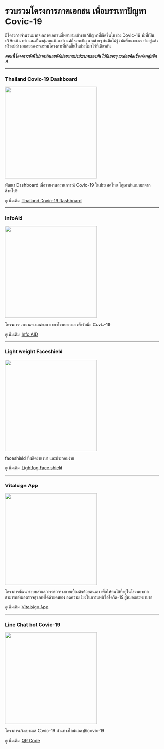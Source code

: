รวบรวมโครงการภาคเอกชน เพื่อบรรเทาปัญหา Covic-19
====

มีโครงการจำนวนมากจากภาคเอกชนที่พยายามเข้ามาแก้ปัญหาที่เกิดขึ้นในช่วง Covic-19 ทั้งที่เป็นบริษัทเข้ามาทำ และเป็นกลุ่มคนเข้ามาทำ แต่ก็จะพบปัญหาคล้ายๆ กันคือไม่รู้ว่ามีเพื่อนของเราทำอยู่แล้วหรือเปล่า ผมเลยลองรวบรวมโครงการที่เกิดขึ้นในช่วงนี้มาไว้ที่เดียวกัน

___ตอนนี้โครงการยังมีไม่มากนักเลยยังไม่อยากแบ่งประเภทของมัน ไว้มีเยอะๆ เราค่อยคิดเรื่องจัดกลุ่มอีกที___

---

### Thailand Covic-19 Dashboard

<image src="images/covic-19-dashboard.png" width="300px" />

พัฒนา Dashboard เพื่อรายงานสถานการณ์ Covic-19 ในประเทศไทย โญเอาต้นแบบมาจากสิงคโปร์

ดูเพิ่มเติม: [Thailand Covic-19 Dashboard](https://co.vid19.sg/singapore/dashboard)

---

### InfoAid

<image src="images/infoaid.png" width="300px" />

โครงการรวบรวมความต้องการของโรงพยาบาล เพื่อรับมือ Covic-19

ดูเพิ่มเติม: [Info AID](https://www.infoaid.org)

---

### Light weight Faceshield

<image src="images/smart-face-shield.png" width="300px" />

faceshield ที่ผลิตง่าย เบา และประกอบง่าย

ดูเพิ่มเติม: [Lightfog Face shield](https://holenhello.com/pages/smart-face-shield?fbclid=IwAR2bqLVJKRgLBQZI8TzeqmP7XJ1U1_uTl_FvPnvkQMGG55-7MFTFaOqrupw)

---

### Vitalsign App

<image src="images/vitalsignapp.png" width="300px" />

โดรงการพัฒนาระบบส่งผลการตรวจร่างกายเบื้องต้นด้วยตนเอง เพื่อให้คนไข้ที่อยู่ในโรงพยาบาลสามารถส่งผลตรวจสุขภาพได้ด้วยตนเอง ลดความเสี่ยงในการแพร่เชื้อโควิด-19 สู่หมอและพยาบาล

ดูเพิ่มเติม: [Vitalsign App](https://vitalsignapp.com/)

---

### Line Chat bot Covic-19

<image src="images/line-covic-19.png" width="300px" />

โครงการแจ้งเบาะแส Covic-19 ผ่านทางไลน์แอด @covic-19

ดูเพิ่มเติม: [QR Code](images/line-covic-19.png)
